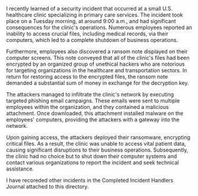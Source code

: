 I recently learned of a security incident that occurred at a small U.S. healthcare clinic specializing in primary care services. The incident took place on a Tuesday morning, at around 9:00 a.m., and had significant consequences for the clinic's operations. Numerous employees reported an inability to access crucial files, including medical records, via their computers, which led to a complete shutdown of business operations. 

Furthermore, employees also discovered a ransom note displayed on their computer screens. This note conveyed that all of the clinic's files had been encrypted by an organized group of unethical hackers who are notorious for targeting organizations in the healthcare and transportation sectors. In return for restoring access to the encrypted files, the ransom note demanded a substantial sum of money in exchange for the decryption key.

The attackers managed to infiltrate the clinic's network by executing targeted phishing email campaigns. These emails were sent to multiple employees within the organization, and they contained a malicious attachment. Once downloaded, this attachment installed malware on the employees' computers, providing the attackers with a gateway into the network.

Upon gaining access, the attackers deployed their ransomware, encrypting critical files. As a result, the clinic was unable to access vital patient data, causing significant disruptions to their business operations. Subsequently, the clinic had no choice but to shut down their computer systems and contact various organizations to report the incident and seek technical assistance.

I have recoreded other incidents in the Completed Incident Handlers Journal attached to this directory.

